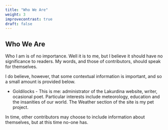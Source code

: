 ```yaml
---
title: "Who We Are"
weight: 3
improvecontrast: true
draft: false
---
```


## Who We Are

Who I am is of no importance. Well it is to me, but I believe it should have no significance to readers. My words, and those of contributors, should speak for themselves.  

I do believe, however, that some contextual information is important, and so a small amount is provided below.

- Goldilocks - This is me: administrator of the Lakurdina website, writer, ocasional poet. Particular interests include meteorology, education and the insanities of our world. The Weather section of the site is my pet project.

In time, other contributors may choose to include information about themselves, but at this time no-one has.

